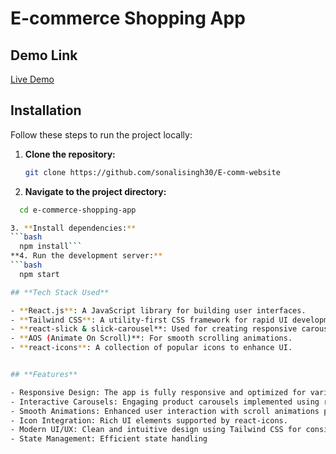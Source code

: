 # E-commerce Shopping App

## Demo Link
[Live Demo](https://sonali-e-commerce.netlify.app)

## Installation

Follow these steps to run the project locally:

1. **Clone the repository:**
   ```bash
   git clone https://github.com/sonalisingh30/E-comm-website
   
2. **Navigate to the project directory:**
 ```bash
   cd e-commerce-shopping-app

3. **Install dependencies:**
```bash
   npm install```
**4. Run the development server:**
```bash
   npm start

## **Tech Stack Used**

 - **React.js**: A JavaScript library for building user interfaces.
 - **Tailwind CSS**: A utility-first CSS framework for rapid UI development.
 - **react-slick & slick-carousel**: Used for creating responsive carousels.
 - **AOS (Animate On Scroll)**: For smooth scrolling animations.
 - **react-icons**: A collection of popular icons to enhance UI.


## **Features**

 - Responsive Design: The app is fully responsive and optimized for various devices, ensuring a seamless shopping experience on mobile, tablet, and desktop.
 - Interactive Carousels: Engaging product carousels implemented using react-slick and slick-carousel.
 - Smooth Animations: Enhanced user interaction with scroll animations powered by AOS.
 - Icon Integration: Rich UI elements supported by react-icons.
 - Modern UI/UX: Clean and intuitive design using Tailwind CSS for consistent styling across the app.
 - State Management: Efficient state handling



   
